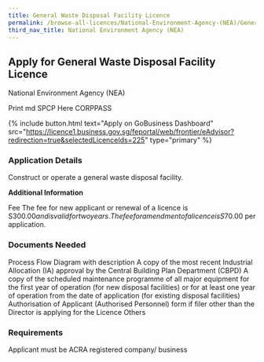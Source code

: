 ```yaml
---
title: General Waste Disposal Facility Licence
permalink: /browse-all-licences/National-Environment-Agency-(NEA)/General-Waste-Disposal-Facility-Licence
third_nav_title: National Environment Agency (NEA)
---
```


## Apply for General Waste Disposal Facility Licence

National Environment Agency (NEA)

Print md SPCP Here CORPPASS

{% include button.html text="Apply on GoBusiness Dashboard" src="https://licence1.business.gov.sg/feportal/web/frontier/eAdvisor?redirection=true&selectedLicenceIds=225" type="primary" %}

### Application Details

<p>Construct or operate a general waste disposal facility.</p>

**Additional Information**

Fee
The fee for new applicant or renewal of a licence is S$300.00 and is valid for two years. The fee for amendment of a licence is S$70.00 per application.

### Documents Needed

Process Flow Diagram with description
A copy of the most recent Industrial Allocation (IA) approval by the Central Building Plan Department (CBPD)
A copy of the scheduled maintenance programme of all major equipment for the first year of operation (for new disposal facilities) or for at least one year of operation from the date of application (for existing disposal facilities)
Authorisation of Applicant (Authorised Personnel) form if filer other than the Director is applying for the Licence
Others

### Requirements

Applicant must be ACRA registered company/ business

